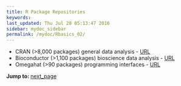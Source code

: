 ```yaml
---
title: R Package Repositories
keywords: 
last_updated: Thu Jul 28 05:13:47 2016
sidebar: mydoc_sidebar
permalink: /mydoc/Rbasics_02/
---
```


* CRAN (>8,000 packages) general data analysis - [URL](http://cran.at.r-project.org/)
* Bioconductor (>1,100 packages) bioscience data analysis - [URL](http://www.bioconductor.org/)
* Omegahat (>90 packages) programming interfaces - [URL](https://github.com/omegahat?tab=repositories)

<div class="tags">
<b>Jump to: </b>
<a href="../../mydoc/Rbasics_03/" class="btn btn-default navbar-btn cursorNorm" role="button">next_page</a>
</div>
